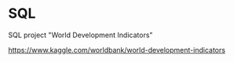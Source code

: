# SQL

SQL project
"World Development Indicators" 

https://www.kaggle.com/worldbank/world-development-indicators

